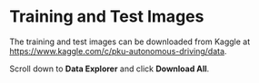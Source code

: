 # Training and Test Images
The training and test images can be downloaded from Kaggle at https://www.kaggle.com/c/pku-autonomous-driving/data.

Scroll down to **Data Explorer** and click **Download All**.
